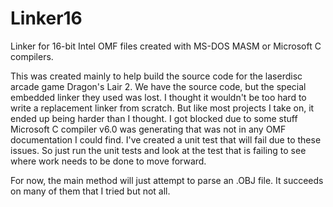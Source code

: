 # Linker16
Linker for 16-bit Intel OMF files created with MS-DOS MASM or Microsoft C compilers.

This was created mainly to help build the source code for the laserdisc arcade game Dragon's Lair 2.  We have the source code, but the special embedded linker they used was lost.  I thought it wouldn't be too hard to write a replacement linker from scratch.  But like most projects I take on, it ended up being harder than I thought.  I got blocked due to some stuff Microsoft C compiler v6.0 was generating that was not in any OMF documentation I could find.  I've created a unit test that will fail due to these issues.  So just run the unit tests and look at the test that is failing to see where work needs to be done to move forward.

For now, the main method will just attempt to parse an .OBJ file.  It succeeds on many of them that I tried but not all.

